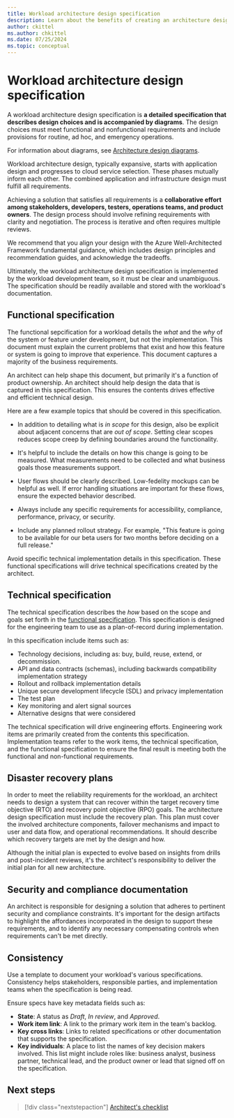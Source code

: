 ```yaml
---
title: Workload architecture design specification
description: Learn about the benefits of creating an architecture design specification for a workload. The specification describes design choices through words and diagrams.
author: ckittel
ms.author: chkittel
ms.date: 07/25/2024
ms.topic: conceptual
---
```


# Workload architecture design specification

A workload architecture design specification is **a detailed specification that describes design choices and is accompanied by diagrams**. The design choices must meet functional and nonfunctional requirements and include provisions for routine, ad hoc, and emergency operations.

For information about diagrams, see [Architecture design diagrams](./design-diagrams.md).

Workload architecture design, typically expansive, starts with application design and progresses to cloud service selection. These phases mutually inform each other. The combined application and infrastructure design must fulfill all requirements.

Achieving a solution that satisfies all requirements is a **collaborative effort among stakeholders, developers, testers, operations teams, and product owners**. The design process should involve refining requirements with clarity and negotiation. The process is iterative and often requires multiple reviews.

We recommend that you align your design with the Azure Well-Architected Framework fundamental guidance, which includes design principles and recommendation guides, and acknowledge the tradeoffs.

Ultimately, the workload architecture design specification is implemented by the workload development team, so it must be clear and unambiguous. The specification should be readily available and stored with the workload's documentation.

## Functional specification

The functional sepcification for a workload details the *what* and the *why* of the system or feature under development, but not the implementation. This document must explain the current problems that exist and how this feature or system is going to improve that experience. This document captures a majority of the business requirements.

An architect can help shape this document, but primarily it's a function of product ownership. An architect should help design the data that is captured in this specification. This ensures the contents drives effective and efficient technical design.

Here are a few example topics that should be covered in this specification.

- In addition to detailing what is *in scope* for this design, also be explicit about adjacent concerns that are *out of scope*. Setting clear scopes reduces scope creep by defining boundaries around the functionality.

- It's helpful to include the details on how this change is going to be measured. What measurements need to be collected and what business goals those measurements support.

- User flows should be clearly described. Low-fedelity mockups can be helpful as well. If error handling situations are important for these flows, ensure the expected behavior described.

- Always include any specific requirements for accessibility, compliance, performance, privacy, or security.

- Include any planned rollout strategy. For example, "This feature is going to be available for our beta users for two months before deciding on a full release."

Avoid specific technical implementation details in this specification. These functional specifications will drive technical specifications created by the architect.

## Technical specification

The technical specification describes the *how* based on the scope and goals set forth in the [functional specification](#functional-specification). This specification is designed for the engineering team to use as a plan-of-record during implementation.

In this specification include items such as:

- Technology decisions, including as: buy, build, reuse, extend, or decommission.
- API and data contracts (schemas), including backwards compatibility implementation strategy
- Rollout and rollback implementation details
- Unique secure development lifecycle (SDL) and privacy implementation
- The test plan
- Key monitoring and alert signal sources
- Alternative designs that were considered

The technical specification will drive engineering efforts. Engineering work items are primarily created from the contents this specification. Implementation teams refer to the work items, the technical specification, and the functional specification to ensure the final result is meeting both the functional and non-functional requirements.

## Disaster recovery plans

In order to meet the reliability requirements for the workload, an architect needs to design a system that can recover within the target recovery time objective (RTO) and recovery point objective (RPO) goals. The architecture design specification must include the recovery plan. This plan must cover the involved architecture components, failover mechanisms and impact to user and data flow, and operational recommendations. It should describe which recovery targets are met by the design and how.

Although the initial plan is expected to evolve based on insights from drills and post-incident reviews, it's the architect's responsibility to deliver the initial plan for all new architecture.

## Security and compliance documentation

An architect is responsible for designing a solution that adheres to pertinent security and compliance constraints. It's important for the design artifacts to highlight the affordances incorporated in the design to support these requirements, and to identify any necessary compensating controls when requirements can't be met directly.

## Consistency

Use a template to document your workload's various specifications. Consistency helps stakeholders, responsible parties, and implementation teams when the specification is being read.

Ensure specs have key metadata fields such as:

- **State**: A status as *Draft*, *In review*, and *Approved*.
- **Work item link**: A link to the primary work item in the team's backlog.
- **Key cross links**: Links to related specifications or other documentation that supports the specification.
- **Key individuals**: A place to list the names of key decision makers involved. This list might include roles like: business analyst, business partner, technical lead, and the product owner or lead that signed off on the specification.

## Next steps

> [!div class="nextstepaction"]
> [Architect's checklist](checklist.md)
